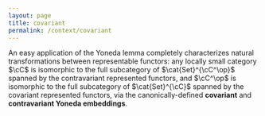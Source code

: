 ```yaml
---
layout: page
title: covariant
permalink: /context/covariant
---
```

An easy application of the Yoneda lemma completely characterizes natural transformations between representable functors: any locally small category $\cC$ is isomorphic to the full subcategory of $\cat{Set}^{\cC^\op}$ spanned by the contravariant represented functors, and $\cC^\op$ is isomorphic to the full subcategory of $\cat{Set}^{\cC}$ spanned by the covariant represented functors, via the canonically-defined **covariant** and **contravariant Yoneda embeddings**.
